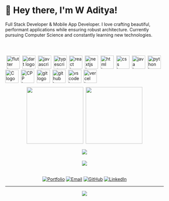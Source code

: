 # 👋 Hey there, I'm W Aditya!

Full Stack Developer & Mobile App Developer. I love crafting beautiful, performant applications while ensuring robust architecture. Currently pursuing Computer Science and constantly learning new technologies.

<div align="left">
<img height="85" />
  
  <img src="https://skillicons.dev/icons?i=flutter" height="42" alt="flutter logo"  />
  <img width="0" />
  <img src="https://skillicons.dev/icons?i=dart" height="42" alt="dart logo"  />
  <img width="0" />
  <img src="https://skillicons.dev/icons?i=js" height="42" alt="javascript logo"  />
  <img width="0" />
  <img src="https://skillicons.dev/icons?i=ts" height="42" alt="typescript logo"  />
  <img width="0" />
  <img src="https://skillicons.dev/icons?i=react" height="42" alt="react logo"  />
  <img width="0" />
  <img src="https://skillicons.dev/icons?i=nextjs" height="42" alt="nextjs logo"  />
  <img width="0" />
  <img src="https://skillicons.dev/icons?i=html" height="42" alt="html logo"  />
  <img width="0" />
  <img src="https://skillicons.dev/icons?i=css" height="42" alt="css logo"  />
  <img width="0" />
  <img src="https://skillicons.dev/icons?i=java" height="42" alt="java logo"  />
  <img width="0" />
  <img src="https://skillicons.dev/icons?i=python" height="42" alt="python logo"  />
  <img width="0" />
  <img src="https://skillicons.dev/icons?i=c" height="42" alt="C logo"  />
  <img width="0" />
  <img src="https://skillicons.dev/icons?i=cpp" height="42" alt="CPP logo"  />
  <img width="0" />
  <img src="https://skillicons.dev/icons?i=git" height="42"   alt="git logo"  />
  <img width="0" />
  <img src="https://skillicons.dev/icons?i=github" height="42" alt="github logo"  />
  <img width="0" />
  <img src="https://skillicons.dev/icons?i=vscode" height="42" alt="vscode logo"  />
  <img width="0" />
  <img src="https://skillicons.dev/icons?i=vercel" height="42" alt="vercel logo"  />
  <img width="0" />
</div>

 <img height="10" />

<div align="center">
  <img height="180em" src="https://github-readme-stats.vercel.app/api?username=AdityaW2005&show_icons=true&theme=dark&include_all_commits=true&count_private=true"/>

   <img height="10" />

  <img height="180em" src="https://github-readme-stats.vercel.app/api/top-langs/?username=AdityaW2005&layout=compact&langs_count=7&theme=dark&cache_seconds=1800"/>
</div>

 <img height="15" />

<div align="center">
  <img src="https://github-readme-streak-stats.herokuapp.com/?user=AdityaW2005&theme=dark&hide_border=true"/>
</div>

 <img height="20" />

<div align="center">
  <img src="https://github-profile-trophy.vercel.app/?username=AdityaW2005&theme=darkhub&no-frame=true&row=1&cache_seconds=1800"/>
</div>

 <img height="20" />

<div align="center">
  
[![Portfolio](https://img.shields.io/badge/-Portfolio-000000?style=for-the-badge&logo=About.me&logoColor=white)](https://w-aditya.vercel.app)
[![Email](https://img.shields.io/badge/-Email-D14836?style=for-the-badge&logo=gmail&logoColor=white)](mailto:adhiw2005@gmail.com)
[![GitHub](https://img.shields.io/badge/-GitHub-181717?style=for-the-badge&logo=github&logoColor=white)](https://github.com/AdityaW2005)
[![LinkedIn](https://img.shields.io/badge/-LinkedIn-0077B5?style=for-the-badge&logo=linkedin&logoColor=white)](https://www.linkedin.com/in/w-aditya-ba5357293/)

</div>

---

<div align="center">
  <img src="https://komarev.com/ghpvc/?username=AdityaW2005&color=blueviolet&style=flat-square&label=Profile+Views&cache_seconds=1800"/>
</div>

<!---
AdityaW2005/AdityaW2005 is a ✨ special ✨ repository because its `README.md` (this file) appears on your GitHub profile.
You can click the Preview link to take a look at your changes.
--->
